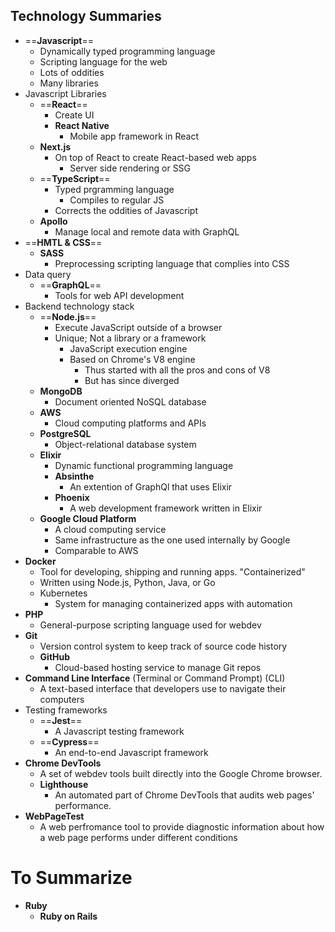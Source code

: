 ## Technology Summaries
- ==**Javascript**==
	- Dynamically typed programming language
	- Scripting language for the web
	- Lots of oddities
	- Many libraries
- Javascript Libraries
	- ==**React**==
		- Create UI
		- **React Native**
			- Mobile app framework in React
	- **Next.js**
		- On top of React to create React-based web apps
			- Server side rendering or SSG
	- ==**TypeScript**==
		- Typed prgramming language
			- Compiles to regular JS
		- Corrects the oddities of Javascript
	- **Apollo**
		- Manage local and remote data with GraphQL
- ==**HMTL & CSS**==
	- **SASS**
		- Preprocessing scripting language that complies into CSS
- Data query
	- ==**GraphQL**==
		- Tools for web API development
- Backend technology stack
	- ==**Node.js**==
		- Execute JavaScript outside of a browser
		- Unique; Not a library or a framework
			- JavaScript execution engine
			- Based on Chrome's V8 engine
				- Thus started with all the pros and cons of V8
				- But has since diverged
	- **MongoDB**
		- Document oriented NoSQL database
	- **AWS**
		- Cloud computing platforms and APIs
	- **PostgreSQL**
		- Object-relational database system
	- **Elixir**
		- Dynamic functional programming language
		- **Absinthe**
			- An extention of GraphQl that uses Elixir
		- **Phoenix**
			- A web development framework written in Elixir
	- **Google Cloud Platform**
		- A cloud computing service
		- Same infrastructure as the one used internally by Google
		- Comparable to AWS
- **Docker**
	- Tool for developing, shipping and running apps. "Containerized"
	- Written using Node.js, Python, Java, or Go
	- Kubernetes
		- System for managing containerized apps with automation
- **PHP**
	- General-purpose scripting language used for webdev
- **Git**
	- Version control system to keep track of source code history
	- **GitHub**
		- Cloud-based hosting service to manage Git repos
- **Command Line Interface** (Terminal or Command Prompt) (CLI)
	- A text-based interface that developers use to navigate their computers
- Testing frameworks
	- ==**Jest**==
		- A Javascript testing framework
	- ==**Cypress**==
		- An end-to-end Javascript framework
- **Chrome DevTools**
	- A set of webdev tools built directly into the Google Chrome browser.
	- **Lighthouse**
		- An automated part of Chrome DevTools that audits web pages' performance.
- **WebPageTest**
	- A web perfromance tool to provide diagnostic information about how a web page performs under different conditions
# To Summarize
- **Ruby**
	- **Ruby on Rails**